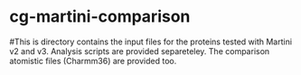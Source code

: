 # cg-martini-comparison

#This is directory contains the input files for the proteins tested with Martini v2 and v3. Analysis scripts are provided separeteley. The comparison atomistic files (Charmm36) are provided too.
